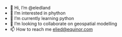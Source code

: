 - 👋 Hi, I’m @eledland
- 👀 I’m interested in phython
- 🌱 I’m currently learning python
- 💞️ I’m looking to collaborate on geospatial modelling
- 📫 How to reach me elied@equinor.com

<!---
eledland/eledland is a ✨ special ✨ repository because its `README.md` (this file) appears on your GitHub profile.
You can click the Preview link to take a look at your changes.
--->
